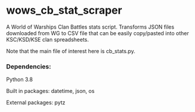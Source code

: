# wows_cb_stat_scraper
A World of Warships Clan Battles stats script.  Transforms JSON files downloaded from WG to CSV file that can be easily copy/pasted into other KSC/KSD/KSE clan spreadsheets.

Note that the main file of interest here is cb_stats.py.  

### Dependencies:
Python 3.8

Built in packages: datetime, json, os

External packages: pytz



